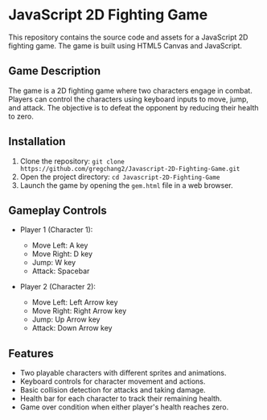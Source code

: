 # JavaScript 2D Fighting Game

This repository contains the source code and assets for a JavaScript 2D fighting game. The game is built using HTML5 Canvas and JavaScript.

## Game Description

The game is a 2D fighting game where two characters engage in combat. Players can control the characters using keyboard inputs to move, jump, and attack. The objective is to defeat the opponent by reducing their health to zero.

## Installation

1. Clone the repository: `git clone https://github.com/gregchang2/Javascript-2D-Fighting-Game.git`
2. Open the project directory: `cd Javascript-2D-Fighting-Game`
3. Launch the game by opening the `gem.html` file in a web browser.

## Gameplay Controls

- Player 1 (Character 1):
  - Move Left: A key
  - Move Right: D key
  - Jump: W key
  - Attack: Spacebar

- Player 2 (Character 2):
  - Move Left: Left Arrow key
  - Move Right: Right Arrow key
  - Jump: Up Arrow key
  - Attack: Down Arrow key

## Features

- Two playable characters with different sprites and animations.
- Keyboard controls for character movement and actions.
- Basic collision detection for attacks and taking damage.
- Health bar for each character to track their remaining health.
- Game over condition when either player's health reaches zero.
